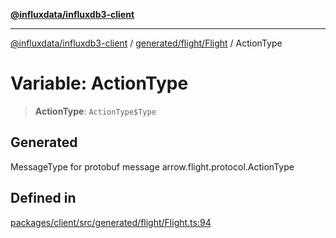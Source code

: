 [**@influxdata/influxdb3-client**](../../../../index.md)

***

[@influxdata/influxdb3-client](../../../../modules.md) / [generated/flight/Flight](../index.md) / ActionType

# Variable: ActionType

> **ActionType**: `ActionType$Type`

## Generated

MessageType for protobuf message arrow.flight.protocol.ActionType

## Defined in

[packages/client/src/generated/flight/Flight.ts:94](https://github.com/InfluxCommunity/influxdb3-js/blob/6328be2232de5032f7226e569b6b0154d8900f73/packages/client/src/generated/flight/Flight.ts#L94)
